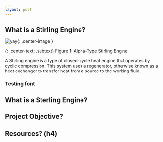 ```yaml
---
layout: post
---
```


## What is a Stirling Engine?
![yay](https://eliaswheatfall.github.io/SterlingEngineOne/assets/stirling-engine.gif){: .center-image }

{: .center-text; .subtext}
Figure 1: Alpha-Type Stirling Engine

A Stirling engine is a type of closed-cycle heat engine that operates by cyclic compression. This system uses a regenerator, otherwise known as a heat exchanger to transfer heat from a source to the working fluid.




### Testing font
## What is a Sterling Engine?

## Project Objective?


## Resources? (h4)
